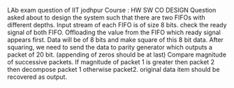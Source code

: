 LAb exam question of IIT jodhpur 
Course : HW SW CO DESIGN
Question asked about to design the system such that there are two FIFOs with different depths. Input stream of each FIFO is of size 8 bits.
check the ready signal of both FIFO. Offloading the value from the FIFO which ready signal appears first.
Data will be of 8 bits and make square of this 8 bit data.
After squaring, we need to send the data to parity generator which outputs a packet of 20 bit. (appending of zeros should be at last)
Compare magnitude of successive packets. If magnitude of packet 1 is greater then packet 2 then decompose packet 1 otherwise packet2.
original data item should be recovered as output.
